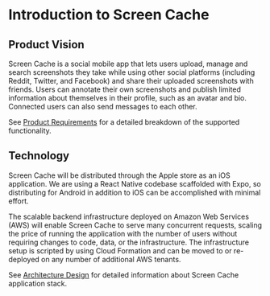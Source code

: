 # Introduction to Screen Cache

## Product Vision

Screen Cache is a social mobile app that lets users upload, manage and search screenshots they take while using other social platforms (including Reddit, Twitter, and Facebook) and share their uploaded screenshots with friends. Users can annotate their own screenshots and publish limited information about themselves in their profile, such as an avatar and bio. Connected users can also send messages to each other.

See [Product Requirements](./requirements.md) for a detailed breakdown of the supported functionality.

## Technology

Screen Cache will be distributed through the Apple store as an iOS application. We are using a React Native codebase scaffolded with Expo, so distributing for Android in addition to iOS can be accomplished with minimal effort.

The scalable backend infrastructure deployed on Amazon Web Services (AWS) will enable Screen Cache to serve many concurrent requests, scaling the price of running the application with the number of users without requiring changes to code, data, or the infrastructure. The infrastructure setup is scripted by using Cloud Formation and can be moved to or re-deployed on any number of additional AWS tenants.

See [Architecture Design](../architecture/design.md) for detailed information about Screen Cache application stack.
